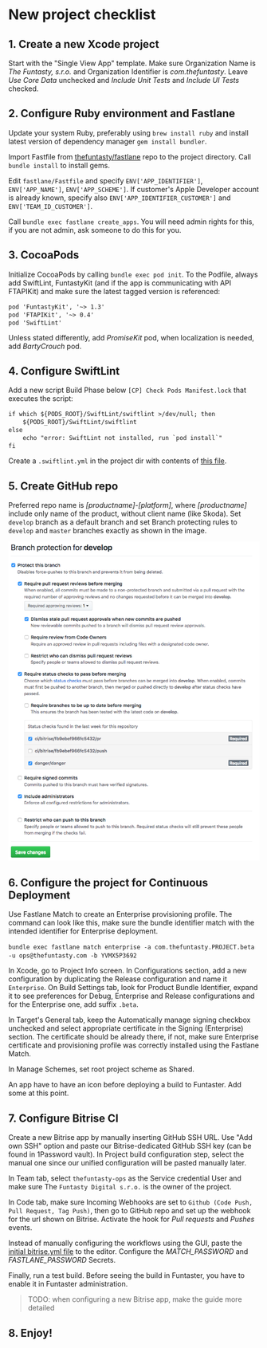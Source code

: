 # New project checklist

## 1. Create a new Xcode project

Start with the "Single View App" template. Make sure Organization Name is *The Funtasty, s.r.o.* and Organization Identifier is *com.thefuntasty*. Leave *Use Core Data* unchecked and *Include Unit Tests* and *Include UI Tests* checked.

## 2. Configure Ruby environment and Fastlane

Update your system Ruby, preferably using `brew install ruby` and install latest version of dependency manager `gem install bundler`.

Import Fastfile from [thefuntasty/fastlane](https://github.com/thefuntasty/fastlane) repo to the project directory. Call `bundle install` to install gems.

Edit `fastlane/Fastfile` and specify `ENV['APP_IDENTIFIER']`, `ENV['APP_NAME']`, `ENV['APP_SCHEME']`. If customer's Apple Developer account is already known, specify also `ENV['APP_IDENTIFIER_CUSTOMER']` and `ENV['TEAM_ID_CUSTOMER']`.

Call `bundle exec fastlane create_apps`. You will need admin rights for this, if you are not admin, ask someone to do this for you.

## 3. CocoaPods

Initialize CocoaPods by calling `bundle exec pod init`. To the Podfile, always add SwiftLint, FuntastyKit (and if the app is communicating with API FTAPIKit) and make sure the latest tagged version is referenced:
 
```
pod 'FuntastyKit', '~> 1.3'
pod 'FTAPIKit', '~> 0.4'
pod 'SwiftLint'
```
	
Unless stated differently, add *PromiseKit* pod, when localization is needed, add *BartyCrouch* pod.

## 4. Configure SwiftLint

Add a new script Build Phase below `[CP] Check Pods Manifest.lock` that executes the script:

```
if which ${PODS_ROOT}/SwiftLint/swiftlint >/dev/null; then
    ${PODS_ROOT}/SwiftLint/swiftlint
else
    echo "error: SwiftLint not installed, run `pod install`"
fi
```

Create a `.swiftlint.yml` in the project dir with contents of [this file](.swiftlint.yml).

## 5. Create GitHub repo

Preferred repo name is *[productname]-[platform]*, where *[productname]* include only name of the product, without client name (like Skoda). Set `develop` branch as a default branch and set Branch protecting rules to `develop` and `master` branches exactly as shown in the image.

![](attachments/GitHub_config.png)

## 6. Configure the project for Continuous Deployment

Use Fastlane Match to create an Enterprise provisioning profile. The command can look like this, make sure the bundle identifier match with the intended identifier for Enterprise deployment.

`bundle exec fastlane match enterprise -a com.thefuntasty.PROJECT.beta -u ops@thefuntasty.com -b YVMX5P3692`

In Xcode, go to Project Info screen. In Configurations section, add a new configuration by duplicating the Release configuration and name it `Enterprise`. On Build Settings tab, look for Product Bundle Identifier, expand it to see preferences for Debug, Enterprise and Release configurations and for the Enterprise one, add suffix `.beta`.

In Target's General tab, keep the Automatically manage signing checkbox unchecked and select appropriate certificate in the Signing (Enterprise) section. The certificate should be already there, if not, make sure Enterprise certificate and provisioning profile was correctly installed using the Fastlane Match.

In Manage Schemes, set root project scheme as Shared.

An app have to have an icon before deploying a build to Funtaster. Add some at this point.

## 7. Configure Bitrise CI

Create a new Bitrise app by manually inserting GitHub SSH URL. Use "Add own SSH" option and paste our Bitrise-dedicated GitHub SSH key (can be found in 1Password vault). In Project build configuration step, select the manual one since our unified configuration will be pasted manually later.

In Team tab, select `thefuntasty-ops` as the Service credential User and make sure The `Funtasty Digital s.r.o.` is the owner of the project.

In Code tab, make sure Incoming Webhooks are set to `Github (Code Push, Pull Request, Tag Push)`, then go to GitHub repo and set up the webhook for the url shown on Bitrise. Activate the hook for *Pull requests* and *Pushes* events.

Instead of manually configuring the workflows using the GUI, paste the [initial bitrise.yml file](https://wiki.thefuntasty.com/doku.php?id=ios:bitrise) to the editor. Configure the *MATCH_PASSWORD* and *FASTLANE_PASSWORD* Secrets.

Finally, run a test build. Before seeing the build in Funtaster, you have to enable it in Funtaster administration.

> TODO: when configuring a new Bitrise app, make the guide more detailed

## 8. Enjoy!
